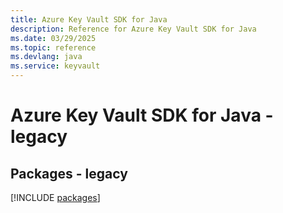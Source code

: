 ```yaml
---
title: Azure Key Vault SDK for Java
description: Reference for Azure Key Vault SDK for Java
ms.date: 03/29/2025
ms.topic: reference
ms.devlang: java
ms.service: keyvault
---
```

# Azure Key Vault SDK for Java - legacy
## Packages - legacy
[!INCLUDE [packages](key-vault-index.md)]